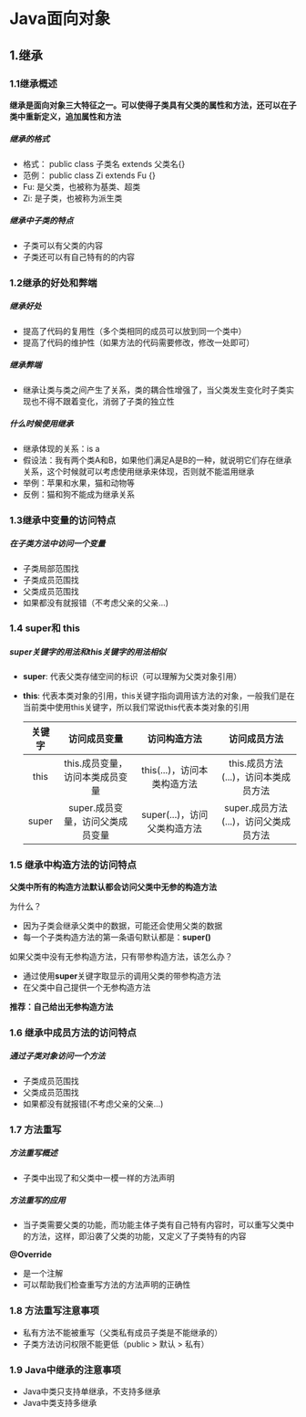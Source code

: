 # Java面向对象

## 1.继承

### 1.1继承概述

​        **继承是面向对象三大特征之一。可以使得子类具有父类的属性和方法，还可以在子类中重新定义，追加属性和方法**

##### 继承的格式

- 格式： public class 子类名 extends 父类名{}
-  范例： public class Zi extends Fu {}
- Fu: 是父类，也被称为基类、超类
- Zi: 是子类，也被称为派生类

##### 继承中子类的特点

- 子类可以有父类的内容
- 子类还可以有自己特有的的内容

### 1.2继承的好处和弊端

##### 继承好处

- 提高了代码的复用性（多个类相同的成员可以放到同一个类中）
- 提高了代码的维护性（如果方法的代码需要修改，修改一处即可）

##### 继承弊端

- 继承让类与类之间产生了关系，类的耦合性增强了，当父类发生变化时子类实现也不得不跟着变化，消弱了子类的独立性

##### 什么时候使用继承

- 继承体现的关系：is a
- 假设法：我有两个类A和B，如果他们满足A是B的一种，就说明它们存在继承关系，这个时候就可以考虑使用继承来体现，否则就不能滥用继承
- 举例：苹果和水果，猫和动物等
- 反例：猫和狗不能成为继承关系

### 1.3继承中变量的访问特点

##### 在子类方法中访问一个变量

- 子类局部范围找
- 子类成员范围找
- 父类成员范围找
- 如果都没有就报错（不考虑父亲的父亲...)

### 1.4 super和 this

##### super关键字的用法和this关键字的用法相似

- **super**: 代表父类存储空间的标识（可以理解为父类对象引用）

- **this**: 代表本类对象的引用，this关键字指向调用该方法的对象，一般我们是在当前类中使用this关键字，所以我们常说this代表本类对象的引用

  | 关键字 |           访问成员变量           |         访问构造方法         |             访问成员方法              |
  | :----: | :------------------------------: | :--------------------------: | :-----------------------------------: |
  |  this  | this.成员变量，访问本类成员变量  | this(...)，访问本类构造方法  | this.成员方法(...)，访问本类成员方法  |
  | super  | super.成员变量，访问父类成员变量 | super(...)，访问父类构造方法 | super.成员方法(...)，访问父类成员方法 |

### 1.5 继承中构造方法的访问特点

**父类中所有的构造方法默认都会访问父类中无参的构造方法**

为什么？

- 因为子类会继承父类中的数据，可能还会使用父类的数据
- 每一个子类构造方法的第一条语句默认都是：**super()**

如果父类中没有无参构造方法，只有带参构造方法，该怎么办？

- 通过使用**super**关键字取显示的调用父类的带参构造方法
- 在父类中自己提供一个无参构造方法

**推荐：自己给出无参构造方法**

### 1.6 继承中成员方法的访问特点

##### 通过子类对象访问一个方法

- 子类成员范围找
- 父类成员范围找
- 如果都没有就报错(不考虑父亲的父亲...)

### 1.7 方法重写

#####  方法重写概述

- 子类中出现了和父类中一模一样的方法声明

##### 方法重写的应用

- 当子类需要父类的功能，而功能主体子类有自己特有内容时，可以重写父类中的方法，这样，即沿袭了父类的功能，又定义了子类特有的内容

**@Override**

- 是一个注解
- 可以帮助我们检查重写方法的方法声明的正确性

### 1.8 方法重写注意事项

- 私有方法不能被重写（父类私有成员子类是不能继承的）
- 子类方法访问权限不能更低（public > 默认 > 私有）

### 1.9 Java中继承的注意事项

- Java中类只支持单继承，不支持多继承
- Java中类支持多继承









